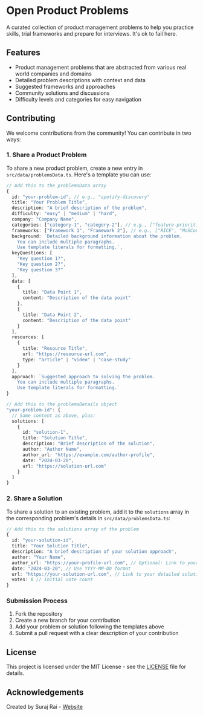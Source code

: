 # Open Product Problems

A curated collection of product management problems to help you practice skills, trial frameworks and prepare for interviews. It's ok to fail here. 

## Features

- Product management problems that are abstracted from various real world companies and domains
- Detailed problem descriptions with context and data
- Suggested frameworks and approaches
- Community solutions and discussions
- Difficulty levels and categories for easy navigation

## Contributing

We welcome contributions from the community! You can contribute in two ways:

### 1. Share a Product Problem

To share a new product problem, create a new entry in `src/data/problemsData.ts`. Here's a template you can use:

```typescript
// Add this to the problemsData array
{
  id: "your-problem-id", // e.g., "spotify-discovery"
  title: "Your Problem Title",
  description: "A brief description of the problem",
  difficulty: "easy" | "medium" | "hard",
  company: "Company Name",
  categories: ["category-1", "category-2"], // e.g., ["feature-prioritization", "user-growth"]
  frameworks: ["Framework 1", "Framework 2"], // e.g., ["RICE", "MoSCoW"]
  background: `Detailed background information about the problem.
    You can include multiple paragraphs.
    Use template literals for formatting.`,
  keyQuestions: [
    "Key question 1?",
    "Key question 2?",
    "Key question 3?"
  ],
  data: [
    {
      title: "Data Point 1",
      content: "Description of the data point"
    },
    {
      title: "Data Point 2",
      content: "Description of the data point"
    }
  ],
  resources: [
    {
      title: "Resource Title",
      url: "https://resource-url.com",
      type: "article" | "video" | "case-study"
    }
  ],
  approach: `Suggested approach to solving the problem.
    You can include multiple paragraphs.
    Use template literals for formatting.`
}

// Add this to the problemsDetails object
"your-problem-id": {
  // Same content as above, plus:
  solutions: [
    {
      id: "solution-1",
      title: "Solution Title",
      description: "Brief description of the solution",
      author: "Author Name",
      author_url: "https://example.com/author-profile",
      date: "2024-03-20",
      url: "https://solution-url.com"
    }
  ]
}
```

### 2. Share a Solution

To share a solution to an existing problem, add it to the `solutions` array in the corresponding problem's details in `src/data/problemsData.ts`:

```typescript
// Add this to the solutions array of the problem
{
  id: "your-solution-id",
  title: "Your Solution Title",
  description: "A brief description of your solution approach",
  author: "Your Name",
  author_url: "https://your-profile-url.com", // Optional: Link to your profile
  date: "2024-03-20", // Use YYYY-MM-DD format
  url: "https://your-solution-url.com", // Link to your detailed solution
  votes: 0 // Initial vote count
}
```

### Submission Process

1. Fork the repository
2. Create a new branch for your contribution
3. Add your problem or solution following the templates above
4. Submit a pull request with a clear description of your contribution

## License

This project is licensed under the MIT License - see the [LICENSE](LICENSE) file for details.

## Acknowledgements

Created by Suraj Rai - [Website](https://www.surajr.com/)
